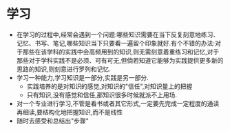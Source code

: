# 学习

- 在学习的过程中,经常会遇到一个问题:哪些知识需要在当下反复刻意地练习、记忆、书写、笔记,哪些知识当下只要看一遍留个印象就好.有个不错的办法:对于那些在该学科的实践中会高频用到的知识,则无需刻意着重练习和记忆,对于那些对于学科实践不是必须、可有可无,但倘若知道它能够为实践提供更多新的思路的知识,则刻意进行罗列和记忆.
- 学习一种能力,学习知识是一部分,实践是另一部分.
  - 实践培养的是对知识的感觉,对知识的"信任",对知识量上的把握
  - 只有知识,没有感觉和信任,那知识很多时候就派不上用场.
- 对一个专业进行学习,不管是看书或者其它形式,一定要先完成一定程度的通读再细读,要结构化地把握知识,而不是线性
- 随时去感受和总结出"步骤"
